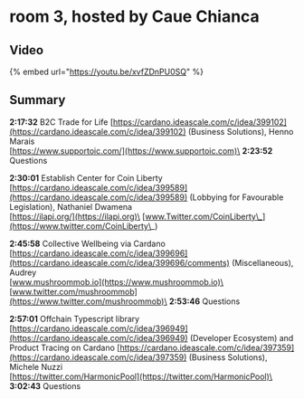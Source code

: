 # room 3, hosted by Caue Chianca

## Video

{% embed url="https://youtu.be/xvfZDnPU0SQ" %}

## Summary

**2:17:32** B2C Trade for Life [https://cardano.ideascale.com/c/idea/399102](https://cardano.ideascale.com/c/idea/399102) (Business Solutions), Henno Marais\
[https://www.supportoic.com/](https://www.supportoic.com)\
**2:23:52** Questions

**2:30:01** Establish Center for Coin Liberty  [https://cardano.ideascale.com/c/idea/399589](https://cardano.ideascale.com/c/idea/399589) (Lobbying for Favourable Legislation), Nathaniel Dwamena\
[https://ilapi.org/](https://ilapi.org)\
[www.Twitter.com/CoinLiberty\_](https://www.twitter.com/CoinLiberty\_)

**2:45:58** Collective Wellbeing via Cardano [https://cardano.ideascale.com/c/idea/399696](https://cardano.ideascale.com/c/idea/399696/comments) (Miscellaneous), Audrey\
[www.mushroommob.io](https://www.mushroommob.io)\
[www.twitter.com/mushroommob](https://www.twitter.com/mushroommob)\
**2:53:46** Questions

**2:57:01** Offchain Typescript library [https://cardano.ideascale.com/c/idea/396949](https://cardano.ideascale.com/c/idea/396949) (Developer Ecosystem) and Product Tracing on Cardano [https://cardano.ideascale.com/c/idea/397359](https://cardano.ideascale.com/c/idea/397359) (Business Solutions), Michele Nuzzi\
[https://twitter.com/HarmonicPool](https://twitter.com/HarmonicPool)\
**3:02:43** Questions

